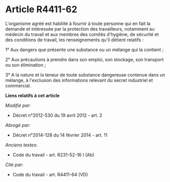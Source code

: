 # Article R4411-62

L'organisme agréé est habilité à fournir à toute personne qui en fait la demande et intéressée par la protection des
travailleurs, notamment au médecin du travail et aux membres des comités d'hygiène, de sécurité et des conditions de travail,
les renseignements qu'il détient relatifs : 

1° Aux dangers que présente une substance ou un mélange qui la contient ;

2° Aux précautions à prendre dans son emploi, son stockage, son transport ou son élimination ;

3° A la nature et la teneur de toute substance dangereuse contenue dans un mélange, à l'exclusion des informations relevant
du secret industriel et commercial.

**Liens relatifs à cet article**

_Modifié par_:

  - Décret n°2012-530 du 19 avril 2012 - art. 2

_Abrogé par_:

  - Décret n°2014-128 du 14 février 2014 - art. 11

_Anciens textes_:

  - Code du travail - art. R231-52-16 I (Ab)

_Cité par_:

  - Code du travail - art. R4411-64 (VD)

